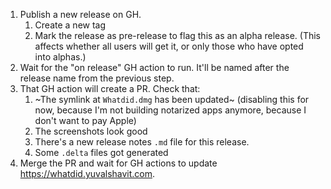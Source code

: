 1. Publish a new release on GH.
    1. Create a new tag
    2. Mark the release as pre-release to flag this as an alpha release.
       (This affects whether all users will get it, or only those who have
       opted into alphas.)
2. Wait for the "on release" GH action to run. It'll be named after the
   release name from the previous step.
3. That GH action will create a PR. Check that:
    1. ~The symlink at `Whatdid.dmg` has been updated~ (disabling this for now, because I'm not building notarized apps anymore, because I don't want to pay Apple)
    2. The screenshots look good
    3. There's a new release notes `.md` file for this release.
    4. Some `.delta` files got generated
4. Merge the PR and wait for GH actions to update
   https://whatdid.yuvalshavit.com.
